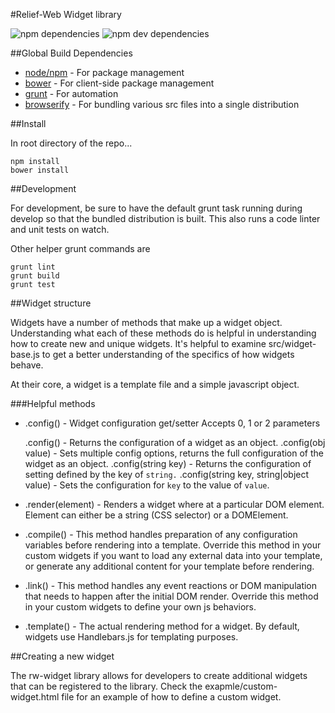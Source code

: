 #Relief-Web Widget library

![npm dependencies](https://david-dm.org/reliefweb/rw-widget.js.svg) ![npm dev dependencies](https://david-dm.org/reliefweb/rw-widget.js/dev-status.svg)

##Global Build Dependencies

- [node/npm](http://nodejs.org/) - For package management
- [bower](http://bower.io/) - For client-side package management
- [grunt](http://gruntjs.com/) - For automation
- [browserify](http://browserify.org/) - For bundling various src files into a single distribution

##Install

In root directory of the repo...

    npm install
    bower install

##Development

For development, be sure to have the default grunt task running during develop so that the bundled
distribution is built. This also runs a code linter and unit tests on watch.

Other helper grunt commands are

    grunt lint
    grunt build
    grunt test

##Widget structure

Widgets have a number of methods that make up a widget object. Understanding what each of these methods do is
helpful in understanding how to create new and unique widgets. It's helpful to examine src/widget-base.js to
get a better understanding of the specifics of how widgets behave.

At their core, a widget is a template file and a simple javascript object.

###Helpful methods

- .config() - Widget configuration get/setter
  Accepts 0, 1 or 2 parameters

  .config() - Returns the configuration of a widget as an object.
  .config(obj value) - Sets multiple config options, returns the full configuration of the widget as an object.
  .config(string key) - Returns the configuration of setting defined by the key of `string.`
  .config(string key, string|object value) - Sets the configuration for `key` to the value of `value`.

- .render(element) - Renders a widget where at a particular DOM element. Element can either be a string (CSS selector)
  or a DOMElement.

- .compile() - This method handles preparation of any configuration variables before rendering into a template. Override this
  method in your custom widgets if you want to load any external data into your template, or generate any additional
  content for your template before rendering.

- .link() - This method handles any event reactions or DOM manipulation that needs to happen after the initial DOM render.
  Override this method in your custom widgets to define your own js behaviors.

- .template() - The actual rendering method for a widget. By default, widgets use Handlebars.js for templating purposes.

##Creating a new widget

The rw-widget library allows for developers to create additional widgets that can be registered to the library.
Check the exapmle/custom-widget.html file for an example of how to define a custom widget.
